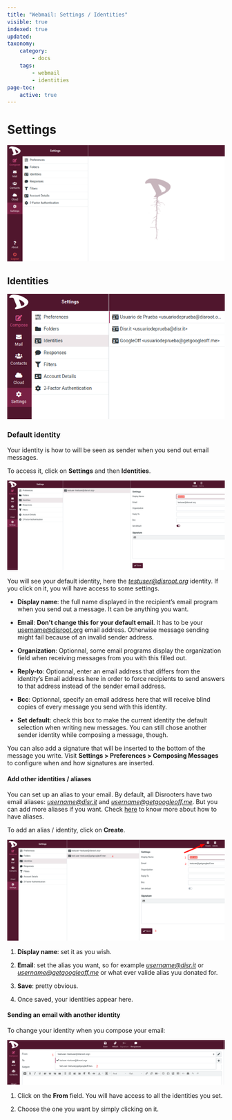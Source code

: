 ```yaml
---
title: "Webmail: Settings / Identities"
visible: true
indexed: true
updated:
taxonomy:
    category:
        - docs
    tags:
        - webmail
        - identities
page-toc:
    active: true
---
```


# Settings

![Settings](../settings.png)

## Identities

![Identities](en/set_identities.png)

### Default identity
Your identity is how to will be seen as sender when you send out email messages.

To access it, click on **Settings** and then **Identities**.

![Identities](en/identities.png)

You will see your default identity, here the *testuser@disroot.org* identity.
If you click on it, you will have access to some settings.

- **Display name**: the full name displayed in the recipient’s email program when you send out a message. It can be anything you want.

- **Email**: **Don't change this for your default email**. It has to be your username@disroot.org email address. Otherwise message sending might fail because of an invalid sender address.

- **Organization**: Optionnal, some email programs display the organization field when receiving messages from you with this filled out.

- **Reply-to**: Optionnal, enter an email address that differs from the identity’s Email address here in order to force recipients to send answers to that address instead of the sender email address.

- **Bcc**: Optionnal, specify an email address here that will receive blind copies of every message you send with this identity.

- **Set default**: check this box to make the current identity the default selection when writing new messages. You can still chose another sender identity while composing a message, though.

You can also add a signature that will be inserted to the bottom of the message you write. Visit **Settings > Preferences > Composing Messages** to configure when and how signatures are inserted.


#### Add other identities / aliases
You can set up an alias to your email.
By default, all Disrooters have two email aliases: *username@disr.it* and *username@getgoogleoff.me*. But you can add more aliases if you want. Check [here](https://disroot.org/en/services/email#alias) to know more about how to have aliases.

To add an alias / identity, click on **Create**.

![Identities](en/identities_new.png)

1. **Display name**: set it as you wish.

2. **Email**: set the alias you want, so for example *username@disr.it* or *username@getgoogleoff.me* or what ever valide alias yuu donated for.

3. **Save**: pretty obvious.

4. Once saved, your identities appear here.


#### Sending an email with another identity
To change your identity when you compose your email:

![Identities](en/identities_send.png)

1. Click on the **From** field. You will have access to all the identities you set.

2. Choose the one you want by simply clicking on it.
